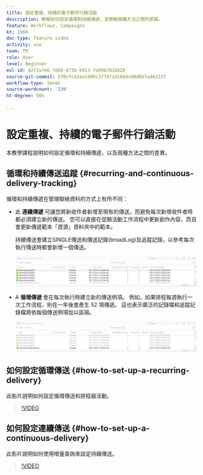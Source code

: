 ```yaml
---
title: 設定重複、持續的電子郵件行銷活動
description: 瞭解如何設定循環和持續傳遞，並瞭解兩種方法之間的差異。
feature: Workflows, Campaigns
kt: 1560
doc-type: feature video
activity: use
team: TM
role: User
level: Beginner
exl-id: 42f2a7e6-7d88-473b-b913-fe09b7016b28
source-git-commit: 5f0cfc42aa1405c37787cd16d4cd0d6b7a462227
workflow-type: tm+mt
source-wordcount: '239'
ht-degree: 50%

---
```


# 設定重複、持續的電子郵件行銷活動

本教學課程說明如何設定循環和持續傳遞，以及兩種方法之間的差異。

## 循環和持續傳送追蹤 {#recurring-and-continuous-delivery-tracking}

循環和持續傳遞在管理聯絡資料的方式上有所不同：

* 此 **連續傳遞** 可讓您將新收件者新增至現有的傳送，而避免每次新增收件者時都必須建立新的傳送。 您可以直接在促銷活動工作流程中更新創作內容，而且會更新傳遞範本「資源」資料夾中的範本。

   持續傳送會建立SINGLE傳送和傳送記錄(broadLog)及追蹤記錄，以參考每次執行傳送時都會新增一個傳送。

   ![持續傳遞](/help/assets/delivery_continuous.jpg)

* A **循環傳遞** 會在每次執行時建立新的傳送例項。 例如，如果排程每週執行一次工作流程，則在一年後會產生 52 項傳遞。 這也表示廣泛的記錄檔和追蹤記錄檔將依每個傳送例項加以區隔。

   ![循環傳遞](/help/assets/delivery_recurring.jpg)

## 如何設定循環傳送 {#how-to-set-up-a-recurring-delivery}

此影片說明如何設定循環傳送和排程器活動。

>[!VIDEO](https://video.tv.adobe.com/v/25040?quality=12)

## 如何設定連續傳送 {#how-to-set-up-a-continuous-delivery}

此影片說明如何使用增量查詢來設定持續傳送。

>[!VIDEO](https://video.tv.adobe.com/v/25039?quality=12)
